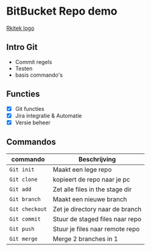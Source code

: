 # BitBucket Repo demo
[Rkitek logo](https://event.fieldside.be/wp-content/themes/Impreza-child/images/logo/logo-rkitek.png)
## Intro Git
 - Commit regels
 - Testen 
 - basis commando's
 
## Functies
- [x] Git functies
- [x] Jira integratie & Automatie
- [x] Versie beheer
 
## Commandos
| commando      | Beschrijving                   |
| ------------- | ------------------------------ |
| `Git init`    | Maakt een lege repo            |
| `Git clone`   | kopieert de repo naar je pc    |
| `Git add`     | Zet alle files in the stage dir|
| `Git branch`  | Maakt een nieuwe branch        |
| `Git checkout`| Zet je directory naar de branch|
| `Git commit`  | Stuur de staged files naar repo|
| `Git push`    | Stuur je files naar remote repo|
| `Git merge`   | Merge 2 branches in 1          |
